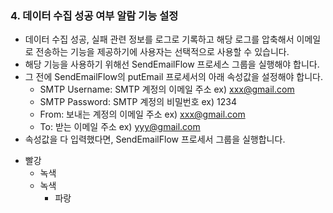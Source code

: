 ### 4. 데이터 수집 성공 여부 알람 기능 설정
  - 데이터 수집 성공, 실패 관련 정보를 로그로 기록하고 해당 로그를 압축해서 이메일로 전송하는 기능을 제공하기에 사용자는 선택적으로 사용할 수 있습니다.
  - 해당 기능을 사용하기 위해선 SendEmailFlow 프로세스 그룹을 실행해야 합니다.
  - 그 전에 SendEmailFlow의 putEmail 프로세서의 아래 속성값을 설정해야 합니다.
    * SMTP Username: SMTP 계정의 이메일 주소 ex) xxx@gmail.com
    * SMTP Password: SMTP 계정의 비밀번호 ex) 1234
    * From: 보내는 계정의 이메일 주소 ex) xxx@gmail.com
    * To: 받는 이메일 주소 ex) yyy@gmail.com
  - 속성값을 다 입력했다면, SendEmailFlow 프로세서 그룹을 실행합니다.

* 빨강
  * 녹색
  * 녹색
    * 파랑
